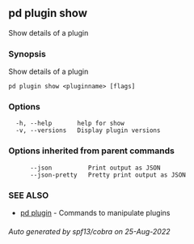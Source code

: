 ## pd plugin show

Show details of a plugin

### Synopsis

Show details of a plugin

```
pd plugin show <pluginname> [flags]
```

### Options

```
  -h, --help       help for show
  -v, --versions   Display plugin versions
```

### Options inherited from parent commands

```
      --json          Print output as JSON
      --json-pretty   Pretty print output as JSON
```

### SEE ALSO

* [pd plugin](/docs/commands/pd_plugin.html)	 - Commands to manipulate plugins

###### Auto generated by spf13/cobra on 25-Aug-2022
